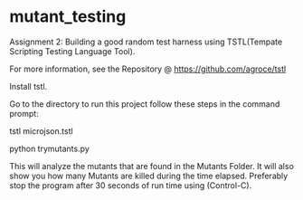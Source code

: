 # mutant_testing

Assignment 2: Building a good random test harness using TSTL(Tempate Scripting Testing Language Tool).

For more information, see the Repository @ https://github.com/agroce/tstl

Install tstl.

Go to the directory to run this project follow these steps in the command prompt:

tstl microjson.tstl

python trymutants.py

This will analyze the mutants that are found in the Mutants Folder. It will also show you how many Mutants are killed during the time elapsed. Preferably stop the program after 30 seconds of run time using (Control-C).
